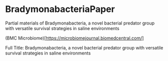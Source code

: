 # BradymonabacteriaPaper
Partial materials of Bradymonabacteria, a novel bacterial predator group with versatile survival strategies in saline environments

(BMC Microbiome)[https://microbiomejournal.biomedcentral.com/]

Full Title: Bradymonabacteria, a novel bacterial predator group with versatile survival strategies in saline environments
